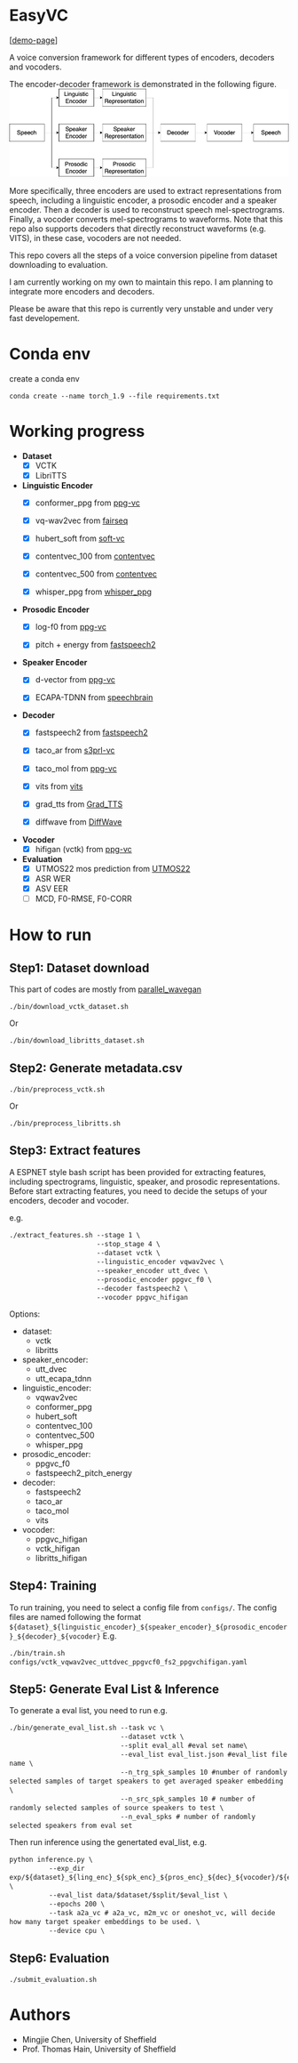 # **EasyVC**

[[demo-page](https://mingjiechen.github.io/easyvc/index.html)]

A voice conversion framework for different types of encoders, decoders and vocoders. 

The encoder-decoder framework is demonstrated in the following figure. ![figure](enc_dec_voice_conversion.drawio.png)

More specifically, three encoders are used to extract representations from speech, including a linguistic encoder, a prosodic encoder and a speaker encoder.
Then a decoder is used to reconstruct speech mel-spectrograms. 
Finally, a vocoder converts mel-spectrograms to waveforms. 
Note that this repo also supports decoders that directly reconstruct waveforms (e.g. VITS), in these case, vocoders are not needed. 


This repo covers all the steps of a voice conversion pipeline from dataset downloading to evaluation.

I am currently working on my own to maintain this repo. I am planning to integrate more encoders and decoders.

Please be aware that this repo is currently very unstable and under very fast developement.


# Conda env

create a conda env
```
conda create --name torch_1.9 --file requirements.txt
```



# Working progress

- **Dataset**
    - [x] VCTK
    - [x] LibriTTS

- **Linguistic Encoder**
    - [x] conformer_ppg from [ppg-vc](https://github.com/liusongxiang/ppg-vc)
    - [x] vq-wav2vec from [fairseq](https://github.com/facebookresearch/fairseq)
    - [x] hubert_soft from [soft-vc](https://github.com/bshall/soft-vc)
    - [x] contentvec_100 from [contentvec](https://github.com/auspicious3000/contentvec)
    - [x] contentvec_500 from [contentvec](https://github.com/auspicious3000/contentvec)
    - [x] whisper_ppg from [whisper_ppg](https://github.com/PlayVoice/whisper_ppg)
 
 
- **Prosodic Encoder**
    - [x] log-f0 from [ppg-vc](https://github.com/liusongxiang/ppg-vc)
    - [x] pitch + energy from [fastspeech2](https://github.com/ming024/FastSpeech2)
 
 
- **Speaker Encoder**
    - [x] d-vector from [ppg-vc](https://github.com/liusongxiang/ppg-vc)
    - [x] ECAPA-TDNN from [speechbrain](https://github.com/speechbrain/speechbrain/tree/develop/recipes/VoxCeleb)
 
 
- **Decoder**
    - [x] fastspeech2 from [fastspeech2](https://github.com/ming024/FastSpeech2)
    - [x] taco_ar from [s3prl-vc](https://github.com/s3prl/s3prl/tree/main/s3prl/downstream/a2a-vc-vctk)
    - [x] taco_mol from [ppg-vc](https://github.com/liusongxiang/ppg-vc)
    - [x] vits from [vits](https://github.com/jaywalnut310/vits)
    - [x] grad_tts from [Grad_TTS](https://github.com/huawei-noah/Speech-Backbones)
    - [x] diffwave from [DiffWave](https://github.com/lmnt-com/diffwave)
 
 
- **Vocoder**
    - [x] hifigan (vctk) from [ppg-vc](https://github.com/liusongxiang/ppg-vc)

- **Evaluation**
    - [x] UTMOS22 mos prediction from [UTMOS22](https://github.com/sarulab-speech/UTMOS22)
    - [x] ASR WER
    - [x] ASV EER
    - [ ] MCD, F0-RMSE, F0-CORR
# How to run

## Step1: Dataset download 
This part of codes are mostly from [parallel_wavegan](https://github.com/kan-bayashi/ParallelWaveGAN)

```
./bin/download_vctk_dataset.sh
```

Or

```
./bin/download_libritts_dataset.sh
```
## Step2: Generate metadata.csv

```
./bin/preprocess_vctk.sh
```
Or
```
./bin/preprocess_libritts.sh
```

## Step3: Extract features

A ESPNET style bash script has been provided for extracting features, including spectrograms, linguistic, speaker, and prosodic representations.
Before start extracting features, you need to decide the setups of your encoders, decoder and vocoder.

e.g.
```
./extract_features.sh --stage 1 \
                      --stop_stage 4 \
                      --dataset vctk \
                      --linguistic_encoder vqwav2vec \
                      --speaker_encoder utt_dvec \
                      --prosodic_encoder ppgvc_f0 \
                      --decoder fastspeech2 \
                      --vocoder ppgvc_hifigan
```
Options:
- dataset: 
    - vctk 
    - libritts
- speaker_encoder: 
    - utt_dvec
    - utt_ecapa_tdnn
- linguistic_encoder: 
    - vqwav2vec
    - conformer_ppg 
    - hubert_soft
    - contentvec_100
    - contentvec_500
    - whisper_ppg
- prosodic_encoder: 
    - ppgvc_f0 
    - fastspeech2_pitch_energy
- decoder:
    - fastspeech2
    - taco_ar
    - taco_mol
    - vits
- vocoder:
    - ppgvc_hifigan
    - vctk_hifigan
    - libritts_hifigan
    

## Step4: Training

To run training, you need to select a config file from `configs/`. 
The config files are named following the format `${dataset}_${linguistic_encoder}_${speaker_encoder}_${prosodic_encoder}_${decoder}_${vocoder}`
E.g.
```
./bin/train.sh configs/vctk_vqwav2vec_uttdvec_ppgvcf0_fs2_ppgvchifigan.yaml
```

## Step5: Generate Eval List & Inference

To generate a eval list, you need to run e.g.
```
./bin/generate_eval_list.sh --task vc \
                            --dataset vctk \
                            --split eval_all #eval set name\
                            --eval_list eval_list.json #eval_list file name \
                            --n_trg_spk_samples 10 #number of randomly selected samples of target speakers to get averaged speaker embedding \
                            --n_src_spk_samples 10 # number of randomly selected samples of source speakers to test \
                            --n_eval_spks # number of randomly selected speakers from eval set
```

Then run inference using the genertated eval_list, e.g.

```
python inference.py \
          --exp_dir exp/${dataset}_${ling_enc}_${spk_enc}_${pros_enc}_${dec}_${vocoder}/${exp_name} \
          --eval_list data/$dataset/$split/$eval_list \
          --epochs 200 \
          --task a2a_vc # a2a_vc, m2m_vc or oneshot_vc, will decide how many target speaker embeddings to be used. \
          --device cpu \

```

## Step6: Evaluation

```
./submit_evaluation.sh
```


# Authors

- Mingjie Chen, University of Sheffield
- Prof. Thomas Hain, University of Sheffield
